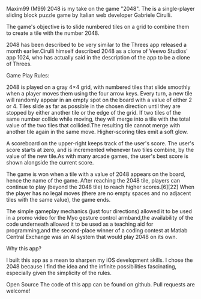 Maxim99 (M99) 2048 is my take on the game "2048". The is a single-player sliding block puzzle game by Italian web developer Gabriele Cirulli.

The game's objective is to slide numbered tiles on a grid to combine them to create a tile with the number 2048.

2048 has been described to be very similar to the Threes app released a month earlier.Cirulli himself described 2048 as a clone of Veewo Studios' app 1024, who has actually said in the description of the app to be a clone of Threes.

Game Play Rules:

2048 is played on a gray 4×4 grid, with numbered tiles that slide smoothly when a player moves them using the four arrow keys. Every turn, a new tile will randomly appear in an empty spot on the board with a value of either 2 or 4. Tiles slide as far as possible in the chosen direction until they are stopped by either another tile or the edge of the grid. If two tiles of the same number collide while moving, they will merge into a tile with the total value of the two tiles that collided.The resulting tile cannot merge with another tile again in the same move. Higher-scoring tiles emit a soft glow.

A scoreboard on the upper-right keeps track of the user's score. The user's score starts at zero, and is incremented whenever two tiles combine, by the value of the new tile.As with many arcade games, the user's best score is shown alongside the current score.

The game is won when a tile with a value of 2048 appears on the board, hence the name of the game. After reaching the 2048 tile, players can continue to play (beyond the 2048 tile) to reach higher scores.[6][22] When the player has no legal moves (there are no empty spaces and no adjacent tiles with the same value), the game ends.

The simple gameplay mechanics (just four directions) allowed it to be used in a promo video for the Myo gesture control armband,the availability of the code underneath allowed it to be used as a teaching aid for programming,and the second-place winner of a coding contest at Matlab Central Exchange was an AI system that would play 2048 on its own.

Why this app?

I built this app as a mean to sharpen my iOS development skills. I chose the 2048 because I find the idea and the infinite possibilities fascinating, especially given the simplicity of the rules.

Open Source
The code of this app can be found on github. Pull requests are welcome!


